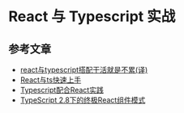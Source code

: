 # React 与 Typescript 实战

## 参考文章

* [react与typescript搭配干活就是不累(译)][1]
* [React与ts快速上手][2]
* [Typescript配合React实践][3]
* [TypeScript 2.8下的终极React组件模式][4]

[1]: https://juejin.im/post/5c6ad288e51d457fd6233821
[2]: https://www.html.cn/doc/typescript/doc/handbook/tutorials/React.html
[3]: https://www.jianshu.com/p/f2c88bfc1588
[4]: https://juejin.im/post/5b07caf16fb9a07aa83f2977#heading-12